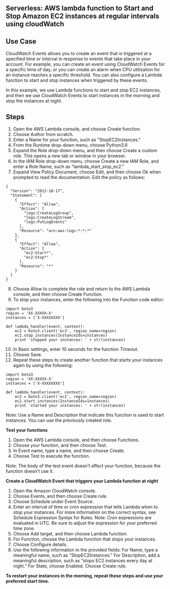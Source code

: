 

## **Serverless: AWS lambda function to Start and Stop Amazon EC2 instances at regular intervals using cloudWatch**



## Use Case

CloudWatch Events allows you to create an event that is triggered at a specified time or interval in response to events that take place in your account. For example, you can create an event using CloudWatch Events for a specific time of day, or you can create an alarm when CPU utilization for an instance reaches a specific threshold. You can also configure a Lambda function to start and stop instances when triggered by these events.

In this example, we use Lambda functions to start and stop EC2 instances, and then we use CloudWatch Events to start instances in the morning and stop the instances at night.

## Steps

1.    Open the AWS Lambda console, and choose Create function.
2.    Choose Author from scratch.
3.    Enter a Name for your function, such as "StopEC2Instances."
4.    From the Runtime drop-down menu, choose Python3.6
5.    Expand the Role drop-down menu, and then choose Create a custom role. This opens a new tab or window in your browser.
6.    In the IAM Role drop-down menu, choose Create a new IAM Role, and enter a Role Name, such as “lambda_start_stop_ec2."
7.    Expand View Policy Document, choose Edit, and then choose Ok when prompted to read the documentation. Edit the policy as follows:

    {
      "Version": "2012-10-17",
      "Statement": [
        {
          "Effect": "Allow",
          "Action": [
            "logs:CreateLogGroup",
            "logs:CreateLogStream",
            "logs:PutLogEvents"
          ],
          "Resource": "arn:aws:logs:*:*:*"
        },
        {
          "Effect": "Allow",
          "Action": [
            "ec2:Start*",
            "ec2:Stop*"
          ],
          "Resource": "*"
        }
      ]
    }

8.    Choose Allow to complete the role and return to the AWS Lambda console, and then choose Create Function.
9.    To stop your instances, enter the following into the Function code editor:

    import boto3
    region = 'XX-XXXXX-X'
    instances = ['X-XXXXXXXX']
    
    def lambda_handler(event, context):
        ec2 = boto3.client('ec2', region_name=region)
        ec2.stop_instances(InstanceIds=instances)
        print 'stopped your instances: ' + str(instances)

10.  In Basic settings, enter 10 seconds for the function Timeout.
11.  Choose Save.
12.  Repeat these steps to create another function that starts your instances again by using the following:    

    import boto3
    region = 'XX-XXXXX-X'
    instances = ['X-XXXXXXXX']
    
    def lambda_handler(event, context):
        ec2 = boto3.client('ec2', region_name=region)
        ec2.start_instances(InstanceIds=instances)
        print 'started your instances: ' + str(instances)

 Note: Use a Name and Description that indicate this function is used to start instances. You can use the previously created role.

**Test your functions**

1.    Open the AWS Lambda console, and then choose Functions.
2.    Choose your function, and then choose Test.
3.    In Event name, type a name, and then choose Create.
4.    Choose Test to execute the function.

Note: The body of the test event doesn't affect your function, because the function doesn't use it.

**Create a CloudWatch Event that triggers your Lambda function at night**

1.    Open the Amazon CloudWatch console.
2.    Choose Events, and then choose Create rule.
3.    Choose Schedule under Event Source.
4.    Enter an interval of time or cron expression that tells Lambda when to stop your instances. For more information on the correct syntax, see Schedule Expression Syntax for Rules.
Note: Cron expressions are evaluated in UTC. Be sure to adjust the expression for your preferred time zone.
5.    Choose Add target, and then choose Lambda function.
6.    For Function, choose the Lambda function that stops your instances.
7.    Choose Configure details.
8.    Use the following information in the provided fields:
       For Name, type a meaningful name, such as "StopEC2Instances."
       For Description, add a meaningful description, such as “stops EC2 instances every day at night.”
       For State, choose Enabled.
       Choose Create rule.

**To restart your instances in the morning, repeat these steps and use your preferred start time.**